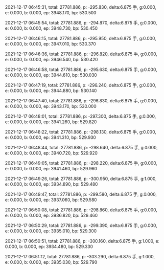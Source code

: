 2021-12-17 06:45:31, total: 27781.886, p: -295.830, delta:6.875 手, g:0.000, e: 0.000, b: 0.000, ep: 3948.170, bp: 530.500

2021-12-17 06:45:54, total: 27781.886, p: -294.870, delta:6.875 手, g:0.000, e: 0.000, b: 0.000, ep: 3948.730, bp: 530.450

2021-12-17 06:46:15, total: 27781.886, p: -295.950, delta:6.875 手, g:0.000, e: 0.000, b: 0.000, ep: 3947.010, bp: 530.370

2021-12-17 06:46:36, total: 27781.886, p: -296.820, delta:6.875 手, g:0.000, e: 0.000, b: 0.000, ep: 3946.540, bp: 530.420

2021-12-17 06:46:58, total: 27781.886, p: -295.630, delta:6.875 手, g:0.000, e: 0.000, b: 0.000, ep: 3944.610, bp: 530.030

2021-12-17 06:47:19, total: 27781.886, p: -296.240, delta:6.875 手, g:0.000, e: 0.000, b: 0.000, ep: 3944.880, bp: 530.140

2021-12-17 06:47:40, total: 27781.886, p: -296.830, delta:6.875 手, g:0.000, e: 0.000, b: 0.000, ep: 3943.170, bp: 530.000

2021-12-17 06:48:01, total: 27781.886, p: -297.300, delta:6.875 手, g:0.000, e: 0.000, b: 0.000, ep: 3941.260, bp: 529.820

2021-12-17 06:48:22, total: 27781.886, p: -298.130, delta:6.875 手, g:0.000, e: 0.000, b: 0.000, ep: 3941.310, bp: 529.930

2021-12-17 06:48:44, total: 27781.886, p: -298.640, delta:6.875 手, g:0.000, e: 0.000, b: 0.000, ep: 3940.720, bp: 529.920

2021-12-17 06:49:05, total: 27781.886, p: -298.220, delta:6.875 手, g:0.000, e: 0.000, b: 0.000, ep: 3941.460, bp: 529.960

2021-12-17 06:49:26, total: 27781.886, p: -300.950, delta:6.875 手, g:1.000, e: 0.000, b: 0.000, ep: 3934.890, bp: 529.480

2021-12-17 06:49:47, total: 27781.886, p: -299.580, delta:6.875 手, g:0.000, e: 0.000, b: 0.000, ep: 3937.060, bp: 529.580

2021-12-17 06:50:08, total: 27781.886, p: -298.860, delta:6.875 手, g:0.000, e: 0.000, b: 0.000, ep: 3936.820, bp: 529.460

2021-12-17 06:50:29, total: 27781.886, p: -299.390, delta:6.875 手, g:0.000, e: 0.000, b: 0.000, ep: 3935.010, bp: 529.300

2021-12-17 06:50:51, total: 27781.886, p: -300.160, delta:6.875 手, g:1.000, e: 0.000, b: 0.000, ep: 3934.480, bp: 529.330

2021-12-17 06:51:12, total: 27781.886, p: -303.290, delta:6.875 手, g:1.000, e: 0.000, b: 0.000, ep: 3935.030, bp: 529.790
